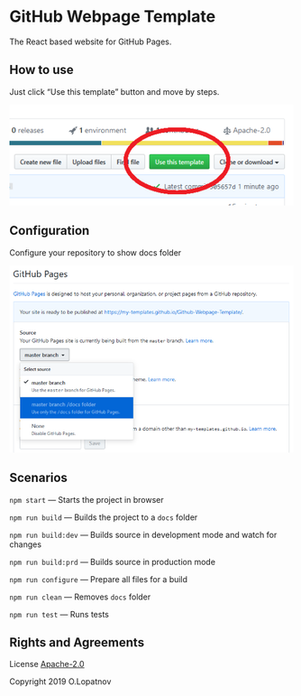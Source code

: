 # GitHub Webpage Template

The React based website for GitHub Pages.

## How to use

Just click “Use this template” button and move by steps.

![“Use this template” button][useTemplate]

## Configuration

Configure your repository to show docs folder

![GitHub Pages Configuration][githubpagesconfig]

## Scenarios

`npm start` — Starts the project in browser

`npm run build` — Builds the project to a `docs` folder

`npm run build:dev` — Builds source in development mode and watch for changes

`npm run build:prd` — Builds source in production mode

`npm run configure` — Prepare all files for a build

`npm run clean` — Removes `docs` folder

`npm run test` — Runs tests

## Rights and Agreements

License [Apache-2.0][license]

Copyright 2019 O.Lopatnov

[license]: https://github.com/My-Templates/Github-React-Webpage/blob/master/LICENSE
[githubpagesconfig]: ./images/GitHubPagesConfig.png
[useTemplate]: ./images/UseThisTemplate.png